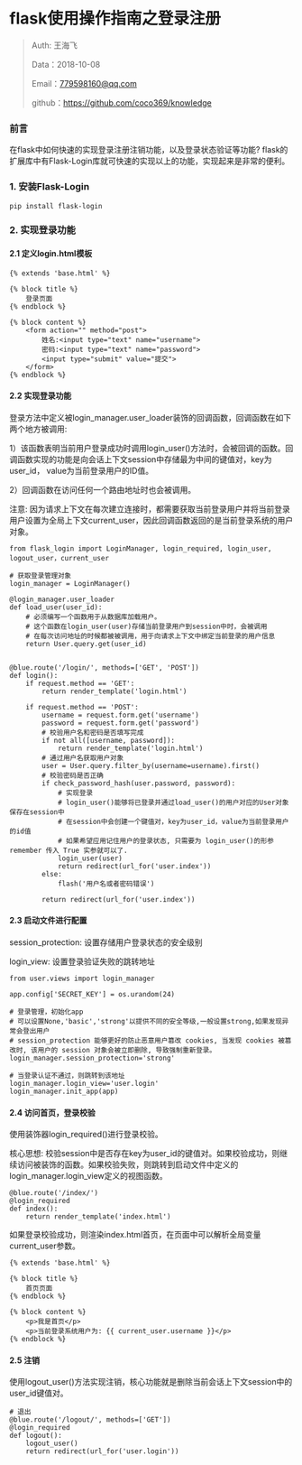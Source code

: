 

# flask使用操作指南之登录注册

>Auth: 王海飞
>
>Data：2018-10-08
>
>Email：779598160@qq.com
>
>github：https://github.com/coco369/knowledge 

### 前言

在flask中如何快速的实现登录注册注销功能，以及登录状态验证等功能? flask的扩展库中有Flask-Login库就可快速的实现以上的功能，实现起来是非常的便利。

### 1. 安装Flask-Login

	pip install flask-login

### 2. 实现登录功能

#### 2.1 定义login.html模板


	{% extends 'base.html' %}
	
	{% block title %}
	    登录页面
	{% endblock %}
	
	{% block content %}
	    <form action="" method="post">
	        姓名:<input type="text" name="username">
	        密码:<input type="text" name="password">
	        <input type="submit" value="提交">
	    </form>
	{% endblock %}

#### 2.2 实现登录功能

登录方法中定义被login_manager.user_loader装饰的回调函数，回调函数在如下两个地方被调用:

1）该函数表明当前用户登录成功时调用login_user()方法时，会被回调的函数。回调函数实现的功能是向会话上下文session中存储最为中间的键值对，key为user_id， value为当前登录用户的ID值。

2）回调函数在访问任何一个路由地址时也会被调用。

注意: 因为请求上下文在每次建立连接时，都需要获取当前登录用户并将当前登录用户设置为全局上下文current_user，因此回调函数返回的是当前登录系统的用户对象。

	from flask_login import LoginManager, login_required, login_user, logout_user，current_user
	
	# 获取登录管理对象
	login_manager = LoginManager()	

	@login_manager.user_loader
	def load_user(user_id):
	    # 必须编写一个函数用于从数据库加载用户。
	    # 这个函数在login_user(user)存储当前登录用户到session中时，会被调用
	    # 在每次访问地址的时候都被被调用，用于向请求上下文中绑定当前登录的用户信息
	    return User.query.get(user_id)


	@blue.route('/login/', methods=['GET', 'POST'])
	def login():
	    if request.method == 'GET':
	        return render_template('login.html')
	
	    if request.method == 'POST':
	        username = request.form.get('username')
	        password = request.form.get('password')
	        # 校验用户名和密码是否填写完成
	        if not all([username, password]):
	            return render_template('login.html')
	        # 通过用户名获取用户对象
	        user = User.query.filter_by(username=username).first()
	        # 校验密码是否正确
	        if check_password_hash(user.password, password):
	            # 实现登录
	            # login_user()能够将已登录并通过load_user()的用户对应的User对象保存在session中
	            # 在session中会创建一个键值对，key为user_id，value为当前登录用户的id值
	            # 如果希望应用记住用户的登录状态, 只需要为 login_user()的形参 remember 传入 True 实参就可以了.
	            login_user(user)
	            return redirect(url_for('user.index'))
	        else:
	            flash('用户名或者密码错误')
	
	        return redirect(url_for('user.index'))

#### 2.3 启动文件进行配置

session_protection: 设置存储用户登录状态的安全级别

login_view: 设置登录验证失败的跳转地址

	from user.views import login_manager

	app.config['SECRET_KEY'] = os.urandom(24)

	# 登录管理，初始化app
	# 可以设置None,'basic','strong'以提供不同的安全等级,一般设置strong,如果发现异常会登出用户
	# session_protection 能够更好的防止恶意用户篡改 cookies, 当发现 cookies 被篡改时, 该用户的 session 对象会被立即删除, 导致强制重新登录。
	login_manager.session_protection='strong'

	# 当登录认证不通过，则跳转到该地址
	login_manager.login_view='user.login'
	login_manager.init_app(app)

 
#### 2.4 访问首页，登录校验

使用装饰器login_required()进行登录校验。

核心思想: 校验session中是否存在key为user_id的键值对。如果校验成功，则继续访问被装饰的函数。如果校验失败，则跳转到启动文件中定义的login_manager.login_view定义的视图函数。

	@blue.route('/index/')
	@login_required
	def index():
	    return render_template('index.html')


如果登录校验成功，则渲染index.html首页，在页面中可以解析全局变量current_user参数。

	{% extends 'base.html' %}
	
	{% block title %}
	    首页页面
	{% endblock %}
	
	{% block content %}
	    <p>我是首页</p>
	    <p>当前登录系统用户为: {{ current_user.username }}</p>
	{% endblock %}

#### 2.5 注销

使用logout_user()方法实现注销，核心功能就是删除当前会话上下文session中的user_id键值对。

	# 退出
	@blue.route('/logout/', methods=['GET'])
	@login_required
	def logout():
	    logout_user()
	    return redirect(url_for('user.login'))